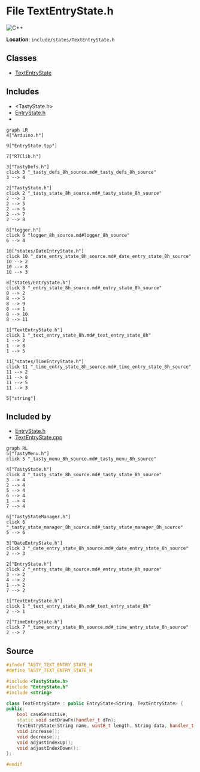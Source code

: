 <a id="_text_entry_state_8h"></a>
# File TextEntryState.h

![][C++]

**Location**: `include/states/TextEntryState.h`





## Classes

* [TextEntryState](class_text_entry_state.md#class_text_entry_state)

## Includes

* <TastyState.h>
* [EntryState.h](_entry_state_8h.md#_entry_state_8h)
* <string>

```mermaid
graph LR
4["Arduino.h"]

9["EntryState.tpp"]

7["RTClib.h"]

3["TastyDefs.h"]
click 3 "_tasty_defs_8h_source.md#_tasty_defs_8h_source"
3 --> 4

2["TastyState.h"]
click 2 "_tasty_state_8h_source.md#_tasty_state_8h_source"
2 --> 3
2 --> 5
2 --> 6
2 --> 7
2 --> 8

6["logger.h"]
click 6 "logger_8h_source.md#logger_8h_source"
6 --> 4

10["states/DateEntryState.h"]
click 10 "_date_entry_state_8h_source.md#_date_entry_state_8h_source"
10 --> 2
10 --> 8
10 --> 3

8["states/EntryState.h"]
click 8 "_entry_state_8h_source.md#_entry_state_8h_source"
8 --> 2
8 --> 5
8 --> 9
8 --> 1
8 --> 10
8 --> 11

1["TextEntryState.h"]
click 1 "_text_entry_state_8h.md#_text_entry_state_8h"
1 --> 2
1 --> 8
1 --> 5

11["states/TimeEntryState.h"]
click 11 "_time_entry_state_8h_source.md#_time_entry_state_8h_source"
11 --> 2
11 --> 8
11 --> 5
11 --> 3

5["string"]

```

## Included by

* [EntryState.h](_entry_state_8h.md#_entry_state_8h)
* [TextEntryState.cpp](_text_entry_state_8cpp.md#_text_entry_state_8cpp)

```mermaid
graph RL
5["TastyMenu.h"]
click 5 "_tasty_menu_8h_source.md#_tasty_menu_8h_source"

4["TastyState.h"]
click 4 "_tasty_state_8h_source.md#_tasty_state_8h_source"
3 --> 4
2 --> 4
5 --> 4
6 --> 4
1 --> 4
7 --> 4

6["TastyStateManager.h"]
click 6 "_tasty_state_manager_8h_source.md#_tasty_state_manager_8h_source"
5 --> 6

3["DateEntryState.h"]
click 3 "_date_entry_state_8h_source.md#_date_entry_state_8h_source"
2 --> 3

2["EntryState.h"]
click 2 "_entry_state_8h_source.md#_entry_state_8h_source"
3 --> 2
4 --> 2
1 --> 2
7 --> 2

1["TextEntryState.h"]
click 1 "_text_entry_state_8h.md#_text_entry_state_8h"
2 --> 1

7["TimeEntryState.h"]
click 7 "_time_entry_state_8h_source.md#_time_entry_state_8h_source"
2 --> 7

```

## Source

```cpp
#ifndef TASTY_TEXT_ENTRY_STATE_H
#define TASTY_TEXT_ENTRY_STATE_H

#include <TastyState.h>
#include "EntryState.h"
#include <string>

class TextEntryState : public EntryState<String, TextEntryState> {
public:
    bool caseSensitive;
    static void setDrawFn(handler_t dFn);
    TextEntryState(String name, uint8_t length, String data, handler_t saveFn, TastyState* returnState, bool caseSensitive = false);
    void increase();
    void decrease();
    void adjustIndexUp();
    void adjustIndexDown();
};

#endif
```

[public]: https://img.shields.io/badge/-public-brightgreen (public)
[C++]: https://img.shields.io/badge/language-C%2B%2B-blue (C++)
[static]: https://img.shields.io/badge/-static-lightgrey (static)
[private]: https://img.shields.io/badge/-private-red (private)
[Markdown]: https://img.shields.io/badge/language-Markdown-blue (Markdown)